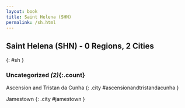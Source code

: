 ```yaml
---
layout: book
title: Saint Helena (SHN)
permalink: /sh.html
---
```


## Saint Helena (SHN) - 0 Regions, 2 Cities
{: #sh }





### Uncategorized _(2)_{:.count}


Ascension and Tristan da Cunha  {: .city #ascensionandtristandacunha } <br>

Jamestown  {: .city #jamestown } <br>


 
